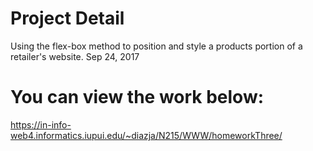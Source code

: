 # Project Detail
Using the flex-box method to position and style a products portion of a retailer's website.
Sep 24, 2017

# You can view the work below:
https://in-info-web4.informatics.iupui.edu/~diazja/N215/WWW/homeworkThree/

